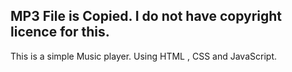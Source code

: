 MP3 File is Copied. I do not have copyright licence for this.
-----------------------------------------------------------------------
This is a simple Music player. Using HTML , CSS and JavaScript.

